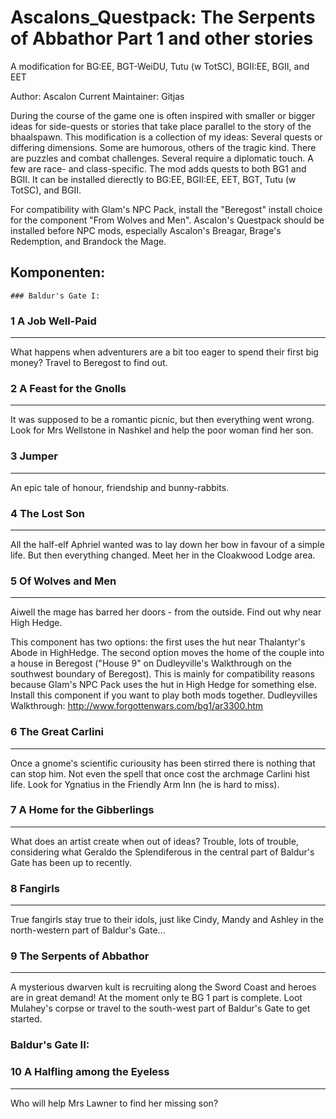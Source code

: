 # Ascalons_Questpack: The Serpents of Abbathor Part 1 and other stories

A modification for BG:EE, BGT-WeiDU, Tutu (w TotSC), BGII:EE, BGII, and EET
                            
Author: Ascalon
Current Maintainer: Gitjas

During the course of the game one is often inspired with smaller or bigger ideas for side-quests or stories that take place parallel to the story of the bhaalspawn. This modification is a collection of my ideas: Several quests or differing dimensions. Some are humorous, others of the tragic kind. There are puzzles and combat challenges. Several require a diplomatic touch. A few are race- and class-specific.
The mod adds quests to both BG1 and BGII. It can be installed dierectly to BG:EE, BGII:EE, EET, BGT, Tutu (w TotSC), and BGII.

For compatibility with Glam's NPC Pack, install the "Beregost" install choice for the component "From Wolves and Men".
Ascalon's Questpack should be installed before NPC mods, especially Ascalon's Breagar, Brage's Redemption, and Brandock the Mage.

## Komponenten:

	### Baldur's Gate I:

### 1 A Job Well-Paid
-------------------------
What happens when adventurers are a bit too eager to spend their first big money? Travel to Beregost to find out.

### 2 A Feast for the Gnolls
-------------------------
It was supposed to be a romantic picnic, but then everything went wrong. Look for Mrs Wellstone in Nashkel and help the poor woman find her son.

### 3 Jumper
-------------------------
An epic tale of honour, friendship and bunny-rabbits.

### 4 The Lost Son
-------------------------
All the half-elf Aphriel wanted was to lay down her bow in favour of a simple life. But then everything changed. Meet her in the Cloakwood Lodge area.

### 5 Of Wolves and Men
-------------------------
Aiwell the mage has barred her doors - from the outside. Find out why near High Hedge.

This component has two options: the first uses the hut near Thalantyr's Abode in HighHedge.
The second option moves the home of the couple into a house in Beregost ("House 9" on Dudleyville's Walkthrough on the southwest boundary of Beregost). This is mainly for compatibility reasons because Glam's NPC Pack uses the hut in High Hedge for something else. Install this component if you want to play both mods together.
Dudleyvilles Walkthrough:
http://www.forgottenwars.com/bg1/ar3300.htm

### 6 The Great Carlini
-------------------------
Once a gnome's scientific curiousity has been stirred there is nothing that can stop him. Not even the spell that once cost the archmage Carlini hist life. Look for Ygnatius in the Friendly Arm Inn (he is hard to miss).

### 7 A Home for the Gibberlings
-------------------------
What does an artist create when out of ideas? Trouble, lots of trouble, considering what Geraldo the Splendiferous in the central part of Baldur's Gate has been up to recently.

### 8 Fangirls
-------------------------
True fangirls stay true to their idols, just like Cindy, Mandy and Ashley in the north-western part of Baldur's Gate...

### 9 The Serpents of Abbathor
-------------------------
A mysterious dwarven kult is recruiting along the Sword Coast and heroes are in great demand! At the moment only te BG 1 part is complete. Loot Mulahey's corpse or travel to the south-west part of Baldur's Gate to get started.


### Baldur's Gate II:

### 10 A Halfling among the Eyeless
-------------------------
Who will help Mrs Lawner to find her missing son?
